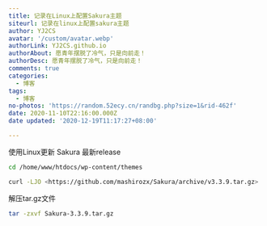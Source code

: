 ```yaml
---
title: 记录在Linux上配置Sakura主题
siteurl: 记录在linux上配置sakura主题
author: YJ2CS
avatar: '/custom/avatar.webp'
authorLink: YJ2CS.github.io
authorAbout: 愿青年摆脱了冷气，只是向前走！
authorDesc: 愿青年摆脱了冷气，只是向前走！
comments: true
categories:
  - 博客
tags:
  - 博客
no-photos: 'https://random.52ecy.cn/randbg.php?size=1&rid-462f'
date: 2020-11-10T22:16:00.000Z
date updated: '2020-12-19T11:17:27+08:00'

---
```



使用Linux更新 Sakura 最新release

```bash
cd /home/www/htdocs/wp-content/themes

curl -LJO <https://github.com/mashirozx/Sakura/archive/v3.3.9.tar.gz>
```

解压tar.gz文件

```bash
tar -zxvf Sakura-3.3.9.tar.gz
```
